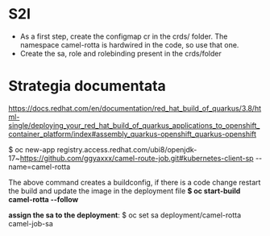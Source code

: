# S2I

* As a first step, create the configmap cr in the crds/ folder. The namespace camel-rotta is hardwired in the code, so use that one.
* Create the sa, role and rolebinding present in the crds/folder



 # Strategia documentata

https://docs.redhat.com/en/documentation/red_hat_build_of_quarkus/3.8/html-single/deploying_your_red_hat_build_of_quarkus_applications_to_openshift_container_platform/index#assembly_quarkus-openshift_quarkus-openshift

$ oc new-app registry.access.redhat.com/ubi8/openjdk-17~https://github.com/ggyaxxx/camel-route-job.git#kubernetes-client-sp --name=camel-rotta

The above command creates a buildconfig, if there is a code change restart the build and update the image in the deployment file **$ oc start-build camel-rotta --follow**

**assign the sa to the deployment**: $ oc set sa deployment/camel-rotta camel-job-sa 




